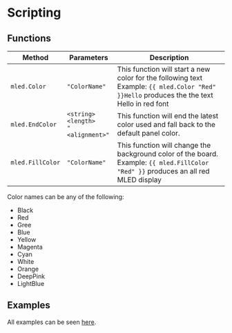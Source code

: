 ﻿# Scripting

## Functions

| Method      | Parameters | Description                          |
| ----------- | -----------| ------------------------------------ |
| `mled.Color`| `"ColorName"` | This function will start a new color for the following text <br />Example: `{{ mled.Color "Red" }}Hello` produces the the text Hello in red font|
| `mled.EndColor`| `<string>`<br />`<length>`<br />`"<alignment>"` | This function will end the latest color used and fall back to the default panel color.|
| `mled.FillColor` | `"ColorName"` | This function will change the background color of the board.<br />Example: `{{ mled.FillColor "Red" }}` produces an all red MLED display|

Color names can be any of the following:

* Black
* Red
* Gree
* Blue
* Yellow
* Magenta
* Cyan
* White
* Orange
* DeepPink
* LightBlue

## Examples

All examples can be seen [here](../../scripting/examples.md).